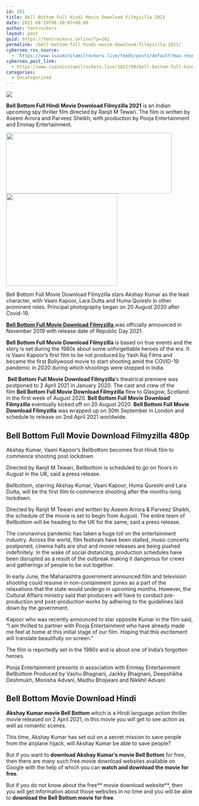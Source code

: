 ```yaml
---
id: 261
title: Bell Bottom Full Hindi Movie Download Filmyzilla 2021
date: 2021-08-29T06:20:07+00:00
author: tentrockers
layout: post
guid: https://tentrockers.online/?p=261
permalink: /bell-bottom-full-hindi-movie-download-filmyzilla-2021/
cyberseo_rss_source:
  - 'https://www.isaiminitamilrockers.live/feeds/posts/default?max-results=150&start-index=1'
cyberseo_post_link:
  - https://www.isaiminitamilrockers.live/2021/08/bell-bottom-full-hindi-movie-download.html
categories:
  - Uncategorized
---
```

<div class="media_block">
  <img src="https://1.bp.blogspot.com/-jr_zFlIfD9c/YR86fa17DtI/AAAAAAAABJM/CPMXvTwCSAgRlOGmW4JuZR114Tf93ICxwCLcBGAsYHQ/s72-w447-h164-c/images.jpg" class="media_thumbnail" />
</div>

<meta content="Bell Bottom Full Hindi Movie Download Filmyzilla 2021 is an Indian upcoming spy thriller film directed by Ranjit M Tewari. The film is writ..." name="twitter:description" />

  


<center>
</center>

**Bell Bottom Full Hindi Movie Download Filmyzilla 2021** is an Indian upcoming spy thriller film directed by Ranjit M Tewari. The film is written by Aseem Arrora and Parveez Sheikh, with production by Pooja Entertainment and Emmay Entertainment.

<div class="separator">
  <a href="https://1.bp.blogspot.com/-jr_zFlIfD9c/YR86fa17DtI/AAAAAAAABJM/CPMXvTwCSAgRlOGmW4JuZR114Tf93ICxwCLcBGAsYHQ/s308/images.jpg"><img loading="lazy" border="0" data-original-height="164" data-original-width="308" height="164" src="https://1.bp.blogspot.com/-jr_zFlIfD9c/YR86fa17DtI/AAAAAAAABJM/CPMXvTwCSAgRlOGmW4JuZR114Tf93ICxwCLcBGAsYHQ/w447-h164/images.jpg" width="447" /></a>
</div>



<div class="separator">
  <a href="https://www.tamilrockerz.online/bell-bottom-full-hindi-movie-download-filmyzilla-2021/"><img loading="lazy" border="0" data-original-height="250" data-original-width="300" height="250" src="https://1.bp.blogspot.com/-nfbzYVobUik/YMlpOerzdgI/AAAAAAAAA3Y/aAupsOUs_WMY6Lv7R1OtZhI6OqaRh-YAwCPcBGAYYCw/s0/e854879156f0849f3d27a89db88ed039.png" width="300" /></a>
</div>

Bell Bottom Full Movie Download Filmyzilla stars Akshay Kumar as the lead character, with Vaani Kapoor, Lara Dutta and Huma Qureshi in other prominent roles. Principal photography began on 20 August 2020 after Covid-19.&nbsp;

[**Bell Bottom Full Movie Download Filmyzilla**&nbsp;](https://techsambavangal.in/bell-bottom-movie-online-2021/)was officially announced in November 2019 with release date of Republic Day 2021.

**Bell Bottom Full Movie Download Filmyzilla**&nbsp;is based on true events and the story is set during the 1980s about some unforgettable heroes of the era. It is Vaani Kapoor’s first film to be not produced by Yash Raj Films and became the first Bollywood movie to start shooting amid the COVID-19 pandemic in 2020 during which shootings were stopped in India.

&nbsp;**Bell Bottom Full Movie Download Filmyzilla**‘s theatrical premiere was postponed to 2 April 2021 in January 2020. The cast and crew of the film&nbsp;**Bell Bottom Full Movie Download Filmyzilla**&nbsp;flew to Glasgow, Scotland in the first week of August 2020.&nbsp;**Bell Bottom Full Movie Download Filmyzilla**&nbsp;eventually kicked off on 20 August 2020.&nbsp;**Bell Bottom Full Movie Download Filmyzilla**&nbsp;was wrapped up on 30th September in London and schedule to release on 2nd April 2021 worldwide.

## Bell Bottom Full Movie Download Filmyzilla 480p

Akshay Kumar, Vaani Kapoor’s Bellbottom becomes first Hindi film to commence shooting post lockdown

Directed by Ranjit M Tewari, Bellbottom is scheduled to go on floors in August in the UK, said a press release.

Bellbottom, starring Akshay Kumar, Vaani Kapoor, Huma Qureshi and Lara Dutta, will be the first film to commence shooting after the months-long lockdown.

Directed by Ranjit M Tewari and written by Aseem Arrora & Parveez Shaikh, the schedule of the movie is set to begin from August. The entire team of Bellbottom will be heading to the UK for the same, said a press release.

The coronavirus pandemic has taken a huge toll on the entertainment industry. Across the world, film festivals have been stalled, music concerts postponed, cinema halls are shut and movie releases are being pushed indefinitely. In the wake of social distancing, production schedules have been disrupted as a result of the outbreak making it dangerous for crews and gatherings of people to be out together.

In early June, the Maharashtra government announced film and television shooting could resume in non-containment zones as a part of the relaxations that the state would undergo in upcoming months. However, the Cultural Affairs ministry said that producers will have to conduct pre-production and post-production works by adhering to the guidelines laid down by the government.

Kapoor who was recently announced to star opposite Kumar in the film said, “I am thrilled to partner with Pooja Entertainment who have already made me feel at home at this initial stage of our film. Hoping that this excitement will translate beautifully on screen.”

The film is reportedly set in the 1980s and is about one of India’s forgotten heroes.

Pooja Entertainment presents in association with Emmay Entertainment Bellbottom Produced by Vashu Bhagnani, Jackky Bhagnani, Deepshikha Deshmukh, Monisha Advani, Madhu Bhojwani and Nikkhil Advani.

## Bell Bottom Movie Download Hindi

**Akshay Kumar movie Bell Bottom**&nbsp;which is a Hindi language action thriller movie released on 2 April 2021, in this movie you will get to see action as well as romantic scenes.

This time, Akshay Kumar has set out on a secret mission to save people from the airplane hijack, will Akshay Kumar be able to save people?

But if you want to&nbsp;**download Akshay Kumar’s movie Bell Bottom**&nbsp;for free, then there are many such free movie download websites available on Google with the help of which you can&nbsp;**watch and download the movie for free**.

But if you do not know about the free**&nbsp;movie download website**, then you will get information about those websites in no time and you will be able to&nbsp;**download the Bell Bottom movie for free**.

<center>
</center>